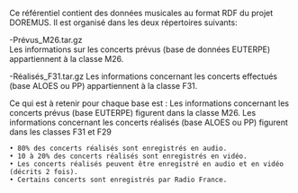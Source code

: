 Ce référentiel contient des données musicales au format RDF du projet DOREMUS. Il est organisé dans les deux répertoires suivants:

-Prévus_M26.tar.gz	
	Les informations sur les concerts prévus (base de données EUTERPE) appartiennent à la classe M26.

-Réalisés_F31.tar.gz
	Les informations concernant les concerts effectués (base ALOES ou PP) appartiennent à la classe F31.

	
	
Ce qui est à retenir pour chaque base est :
Les informations concernant les concerts prévus (base EUTERPE) figurent dans la classe M26. Les
informations concernant les concerts réalisés (base ALOES ou PP) figurent dans les classes F31 et F29

	• 80% des concerts réalisés sont enregistrés en audio.
	• 10 à 20% des concerts réalisés sont enregistrés en vidéo.
	• Les concerts réalisés peuvent être enregistré en audio et en vidéo (décrits 2 fois).
	• Certains concerts sont enregistrés par Radio France.
	
	
	
	
	
	


